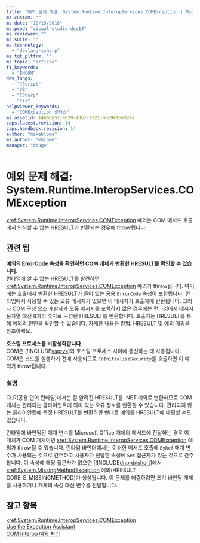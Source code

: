 ```yaml
---
title: "예외 문제 해결: System.Runtime.InteropServices.COMException | Microsoft Docs"
ms.custom: ""
ms.date: "12/15/2016"
ms.prod: "visual-studio-dev14"
ms.reviewer: ""
ms.suite: ""
ms.technology: 
  - "devlang-csharp"
ms.tgt_pltfrm: ""
ms.topic: "article"
f1_keywords: 
  - "EHCOM"
dev_langs: 
  - "JScript"
  - "VB"
  - "CSharp"
  - "C++"
helpviewer_keywords: 
  - "COMException 클래스"
ms.assetid: 14b6de51-e039-4db7-9321-06c9e16e328a
caps.latest.revision: 14
caps.handback.revision: 14
author: "mikeblome"
ms.author: "mblome"
manager: "douge"
---
```

# 예외 문제 해결: System.Runtime.InteropServices.COMException
<xref:System.Runtime.InteropServices.COMException> 예외는 COM 메서드 호출에서 인식할 수 없는 HRESULT가 반환되는 경우에 throw됩니다.  
  
## 관련 팁  
 **예외의 ErrorCode 속성을 확인하면 COM 개체가 반환한 HRESULT를 확인할 수 있습니다.**  
 런타임에 알 수 없는 HRESULT를 발견하면 <xref:System.Runtime.InteropServices.COMException> 예외가 throw됩니다. 여기에는 호출에서 반환한 HRESULT가 들어 있는 공용 `ErrorCode` 속성이 포함됩니다. 런타임에서 사용할 수 있는 오류 메시지가 있으면 이 메시지가 호출자에 반환됩니다. 그러나 COM 구성 요소 개발자가 오류 메시지를 포함하지 않은 경우에는 런타임에서 메시지 문자열 대신 8자리 숫자로 구성된 HRESULT를 반환합니다. 호출자는 HRESULT를 통해 예외의 원인을 확인할 수 있습니다. 자세한 내용은 [방법: HRESULT 및 예외 매핑](../Topic/How%20to:%20Map%20HRESULTs%20and%20Exceptions.md)을 참조하세요.  
  
 **호스팅 프로세스를 비활성화합니다.**  
 COM은 [!INCLUDE[vsprvs](../assembler/masm/includes/vsprvs_md.md)]와 호스팅 프로세스 사이에 통신하는 데 사용됩니다. COM은 코드를 실행하기 전에 사용되므로 `CoInitializeSecurity`를 호출하면 이 예외가 throw됩니다.  
  
### 설명  
 CLR\(공용 언어 런타임\)에서는 잘 알려진 HRESULT를 .NET 예외로 변환하므로 COM 개체는 관리되는 클라이언트에 의미 있는 오류 정보를 반환할 수 있습니다. 관리되지 않는 클라이언트에 특정 HRESULT를 반환하면 반대로 예외를 HRESULT에 매핑할 수도 있습니다.  
  
 런타임에 바인딩된 매개 변수를 Microsoft Office 개체의 메서드에 전달하는 경우 이 개체가 COM 개체이면 <xref:System.Runtime.InteropServices.COMException> 예외가 throw될 수 있습니다. 런타임 바인더에서는 이러한 메서드 호출에 `ByRef` 매개 변수가 사용되는 것으로 간주하고 사용자가 전달한 속성에 `Set` 접근자가 있는 것으로 간주합니다. 이 속성에 해당 접근자가 없으면 [!INCLUDE[dnprdnshort](../Token/dnprdnshort_md.md)]에서 <xref:System.MissingMethodException> 예외\(HRESULT CORE\_E\_MISSINGMETHOD\)가 생성됩니다. 이 문제를 해결하려면 초기 바인딩 개체를 사용하거나 개체의 속성 대신 변수를 전달합니다.  
  
## 참고 항목  
 <xref:System.Runtime.InteropServices.COMException>   
 [Use the Exception Assistant](../Topic/How%20to:%20Use%20the%20Exception%20Assistant.md)   
 [COM Interop 예외 처리](../Topic/Handling%20COM%20Interop%20Exceptions.md)